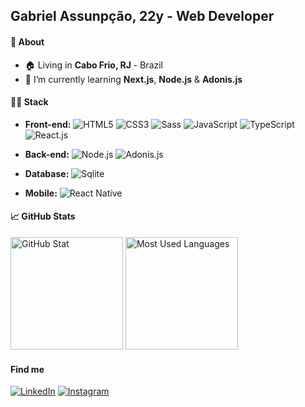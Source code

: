 ## Gabriel Assunpção, 22y - Web Developer

#### 📖 About

- 🏠 Living in <b>Cabo Frio, RJ</b> - Brazil
- 🌱  I’m currently learning <b>Next.js</b>, <b>Node.js</b> & <b>Adonis.js</b>

#### 👨‍💻 Stack

- <b>Front-end:</b>
![HTML5](https://img.shields.io/badge/-HTML5-E34F26?style=flat-square&logo=html5&logoColor=ffffff)
![CSS3](https://img.shields.io/badge/-CSS3-1572B6?style=flat-square&logo=css3)
![Sass](https://img.shields.io/badge/-Sass-CC6699?style=flat-square&logo=sass&logoColor=white)
![JavaScript](https://img.shields.io/badge/-JavaScript-F7DF1E?style=flat-square&logo=javascript&logoColor=000000&color=FFCE5A)
![TypeScript](https://img.shields.io/badge/-Typescript-2f74c0?style=flat-square&logo=typescript&logoColor=ffffff&color=2f74c0)
![React.js](https://img.shields.io/badge/-React.js-20232A?style=flat-square&logo=react)

- <b>Back-end:</b>
![Node.js](https://img.shields.io/badge/-Node.js-43853D?style=flat-square&logo=node.js&logoColor=white)
![Adonis.js](https://img.shields.io/badge/-Adonis.js-5A45FF?style=flat-square&logo=adonisjs&logoColor=ffffff)

- <b>Database:</b>
![Sqlite](https://img.shields.io/badge/-SQLite3-07405E?style=flat-square&logo=sqlite&logoColor=ffffff)

- <b>Mobile:</b>
![React Native](https://img.shields.io/badge/-React_Native-20232A?style=flat-square&logo=react&logoColor=61DAFB)

#### 📈 GitHub Stats

<div>
  <img src="https://github-readme-stats.vercel.app/api?username=gaaabes&show_icons=true&hide_border=true&bg_color=212121&text_color=f4f5f6&title_color=5CFFFC&icon_color=5CFFFC" height="180em" alt="GitHub Stat">
  <img src="https://github-readme-stats.vercel.app/api/top-langs/?username=gaaabes&layout=compact&hide_border=true&bg_color=212121&text_color=f4f5f6&title_color=5CFFFC" height="180em" alt="Most Used Languages">
</div>

#### Find me

[![LinkedIn](https://img.shields.io/badge/LinkedIn-0077B5?style=for-the-badge&logo=linkedin&logoColor=white)](https://www.linkedin.com/in/gaaabe/)
[![Instagram](https://img.shields.io/badge/Instagram--131417?style=for-the-badge&logo=instagram&logoColor=white)](https://www.instagram.com/_gb.png/)
